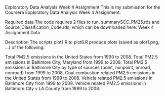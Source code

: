 Exploratory Data Analysis Week 4 Assignment
This is my submission for the Coursera Exploratory Data Analysis Week 4 Assignment.

Required data
The code requires 2 files to run, summarySCC_PM25.rds and Source_Classification_Code.rds, which can be downloaded here: Week 4 Assignment Data

Description
The scripts plot1.R to plot6.R produce plots (saved as plot1.png, ...) of the following:

Total PM2.5 emissions in the United States from 1999 to 2008.
Total PM2.5 emissions in Baltimore City, Maryland from 1999 to 2008.
Total PM2.5 emissions in Baltimore City by type of sources (point, nonpoint, onroad, nonroad) from 1999 to 2008.
Coal combustion related PM2.5 emissions in the United States from 1999 to 2008.
Vehicle related PM2.5 emissions in Baltimore City from 1999 to 2008.
Vehicle related PM2.5 emissions in Baltimore City v LA County from 1999 to 2008.
